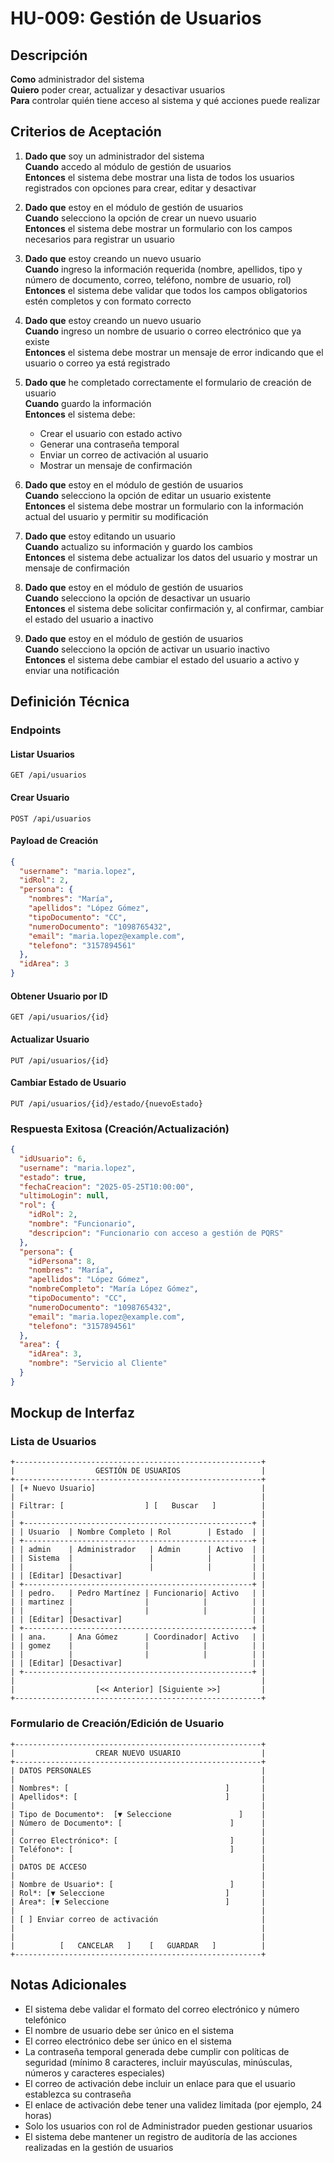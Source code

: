 # HU-009: Gestión de Usuarios

## Descripción
**Como** administrador del sistema  
**Quiero** poder crear, actualizar y desactivar usuarios  
**Para** controlar quién tiene acceso al sistema y qué acciones puede realizar

## Criterios de Aceptación

1. **Dado que** soy un administrador del sistema  
   **Cuando** accedo al módulo de gestión de usuarios  
   **Entonces** el sistema debe mostrar una lista de todos los usuarios registrados con opciones para crear, editar y desactivar

2. **Dado que** estoy en el módulo de gestión de usuarios  
   **Cuando** selecciono la opción de crear un nuevo usuario  
   **Entonces** el sistema debe mostrar un formulario con los campos necesarios para registrar un usuario

3. **Dado que** estoy creando un nuevo usuario  
   **Cuando** ingreso la información requerida (nombre, apellidos, tipo y número de documento, correo, teléfono, nombre de usuario, rol)  
   **Entonces** el sistema debe validar que todos los campos obligatorios estén completos y con formato correcto

4. **Dado que** estoy creando un nuevo usuario  
   **Cuando** ingreso un nombre de usuario o correo electrónico que ya existe  
   **Entonces** el sistema debe mostrar un mensaje de error indicando que el usuario o correo ya está registrado

5. **Dado que** he completado correctamente el formulario de creación de usuario  
   **Cuando** guardo la información  
   **Entonces** el sistema debe:
   - Crear el usuario con estado activo
   - Generar una contraseña temporal
   - Enviar un correo de activación al usuario
   - Mostrar un mensaje de confirmación

6. **Dado que** estoy en el módulo de gestión de usuarios  
   **Cuando** selecciono la opción de editar un usuario existente  
   **Entonces** el sistema debe mostrar un formulario con la información actual del usuario y permitir su modificación

7. **Dado que** estoy editando un usuario  
   **Cuando** actualizo su información y guardo los cambios  
   **Entonces** el sistema debe actualizar los datos del usuario y mostrar un mensaje de confirmación

8. **Dado que** estoy en el módulo de gestión de usuarios  
   **Cuando** selecciono la opción de desactivar un usuario  
   **Entonces** el sistema debe solicitar confirmación y, al confirmar, cambiar el estado del usuario a inactivo

9. **Dado que** estoy en el módulo de gestión de usuarios  
   **Cuando** selecciono la opción de activar un usuario inactivo  
   **Entonces** el sistema debe cambiar el estado del usuario a activo y enviar una notificación

## Definición Técnica

### Endpoints

#### Listar Usuarios
```
GET /api/usuarios
```

#### Crear Usuario
```
POST /api/usuarios
```

#### Payload de Creación
```json
{
  "username": "maria.lopez",
  "idRol": 2,
  "persona": {
    "nombres": "María",
    "apellidos": "López Gómez",
    "tipoDocumento": "CC",
    "numeroDocumento": "1098765432",
    "email": "maria.lopez@example.com",
    "telefono": "3157894561"
  },
  "idArea": 3
}
```

#### Obtener Usuario por ID
```
GET /api/usuarios/{id}
```

#### Actualizar Usuario
```
PUT /api/usuarios/{id}
```

#### Cambiar Estado de Usuario
```
PUT /api/usuarios/{id}/estado/{nuevoEstado}
```

### Respuesta Exitosa (Creación/Actualización)
```json
{
  "idUsuario": 6,
  "username": "maria.lopez",
  "estado": true,
  "fechaCreacion": "2025-05-25T10:00:00",
  "ultimoLogin": null,
  "rol": {
    "idRol": 2,
    "nombre": "Funcionario",
    "descripcion": "Funcionario con acceso a gestión de PQRS"
  },
  "persona": {
    "idPersona": 8,
    "nombres": "María",
    "apellidos": "López Gómez",
    "nombreCompleto": "María López Gómez",
    "tipoDocumento": "CC",
    "numeroDocumento": "1098765432",
    "email": "maria.lopez@example.com",
    "telefono": "3157894561"
  },
  "area": {
    "idArea": 3,
    "nombre": "Servicio al Cliente"
  }
}
```

## Mockup de Interfaz

### Lista de Usuarios
```
+-------------------------------------------------------+
|                  GESTIÓN DE USUARIOS                  |
+-------------------------------------------------------+
| [+ Nuevo Usuario]                                     |
|                                                       |
| Filtrar: [                  ] [   Buscar   ]          |
|                                                       |
| +---------------------------------------------------+ |
| | Usuario  | Nombre Completo | Rol        | Estado  | |
| +---------------------------------------------------+ |
| | admin    | Administrador   | Admin      | Activo  | |
| | Sistema  |                 |            |         | |
| |          |                 |            |         | |
| | [Editar] [Desactivar]                             | |
| +---------------------------------------------------+ |
| | pedro.   | Pedro Martínez | Funcionario| Activo   | |
| | martinez |                |            |          | |
| |          |                |            |          | |
| | [Editar] [Desactivar]                             | |
| +---------------------------------------------------+ |
| | ana.     | Ana Gómez      | Coordinador| Activo   | |
| | gomez    |                |            |          | |
| |          |                |            |          | |
| | [Editar] [Desactivar]                             | |
| +---------------------------------------------------+ |
|                                                       |
|                  [<< Anterior] [Siguiente >>]         |
+-------------------------------------------------------+
```

### Formulario de Creación/Edición de Usuario
```
+-------------------------------------------------------+
|                  CREAR NUEVO USUARIO                  |
+-------------------------------------------------------+
| DATOS PERSONALES                                      |
|                                                       |
| Nombres*: [                                   ]       |
| Apellidos*: [                                 ]       |
|                                                       |
| Tipo de Documento*:  [▼ Seleccione               ]    |
| Número de Documento*: [                        ]      |
|                                                       |
| Correo Electrónico*: [                         ]      |
| Teléfono*: [                                   ]      |
|                                                       |
| DATOS DE ACCESO                                       |
|                                                       |
| Nombre de Usuario*: [                          ]      |
| Rol*: [▼ Seleccione                           ]       |
| Área*: [▼ Seleccione                          ]       |
|                                                       |
| [ ] Enviar correo de activación                       |
|                                                       |
|                                                       |
|          [   CANCELAR   ]    [   GUARDAR   ]          |
+-------------------------------------------------------+
```

## Notas Adicionales
- El sistema debe validar el formato del correo electrónico y número telefónico
- El nombre de usuario debe ser único en el sistema
- El correo electrónico debe ser único en el sistema
- La contraseña temporal generada debe cumplir con políticas de seguridad (mínimo 8 caracteres, incluir mayúsculas, minúsculas, números y caracteres especiales)
- El correo de activación debe incluir un enlace para que el usuario establezca su contraseña
- El enlace de activación debe tener una validez limitada (por ejemplo, 24 horas)
- Solo los usuarios con rol de Administrador pueden gestionar usuarios
- El sistema debe mantener un registro de auditoría de las acciones realizadas en la gestión de usuarios
